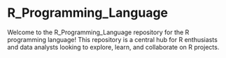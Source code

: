 # R_Programming_Language
Welcome to the R_Programming_Language repository for the R programming language! This repository is a central hub for R enthusiasts and data analysts looking to explore, learn, and collaborate on R projects.
